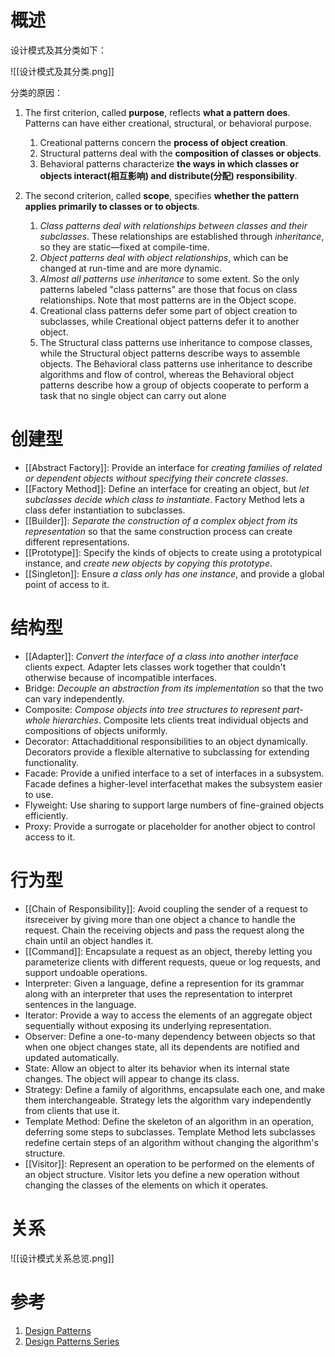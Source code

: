 # 概述
设计模式及其分类如下：

![[设计模式及其分类.png]]

分类的原因：
1. The first criterion, called **purpose**, reflects **what a pattern does**. Patterns can have either creational, structural, or behavioral purpose. 
	1. Creational patterns concern the **process of object creation**. 
	2. Structural patterns deal with the **composition of classes or objects**. 
	3. Behavioral patterns characterize **the ways in which classes or objects interact(相互影响) and distribute(分配) responsibility**. 


2. The second criterion, called **scope**, specifies **whether the pattern applies primarily to classes or to objects**. 
	1. *Class patterns deal with relationships between classes and their subclasses*. These relationships are established through *inheritance*, so they are static—fixed at compile-time. 
	2. *Object patterns deal with object relationships*, which can be changed at run-time and are more dynamic. 
	3. *Almost all patterns use inheritance* to some extent. So the only patterns labeled "class patterns" are those that focus on class relationships. Note that most patterns are in the Object scope.
	4. Creational class patterns defer some part of object creation to subclasses, while Creational object patterns defer it to another object. 
	5. The Structural class patterns use inheritance to compose classes, while the Structural object patterns describe ways to assemble objects. The Behavioral class patterns use inheritance to describe algorithms and flow of control, whereas the Behavioral object patterns describe how a group of objects cooperate to perform a task that no single object can carry out alone

# 创建型
- [[Abstract Factory]]: Provide an interface for *creating families of related or dependent objects without specifying their concrete classes*. 
- [[Factory Method]]: Define an interface for creating an object, but *let subclasses decide which class to instantiate*. Factory Method lets a class defer instantiation to subclasses.
- [[Builder]]: *Separate the construction of a complex object from its representation* so that the same construction process can create different representations. 
- [[Prototype]]:  Specify the kinds of objects to create using a prototypical instance, and *create new objects by copying this prototype*. 
- [[Singleton]]: Ensure *a class only has one instance*, and provide a global point of access to it. 

# 结构型
- [[Adapter]]:  *Convert the interface of a class into another interface* clients expect. Adapter lets classes work together that couldn't otherwise because of incompatible interfaces. 
- Bridge: *Decouple an abstraction from its implementation* so that the two can vary independently. 
- Composite: *Compose objects into tree structures to represent part-whole hierarchies*. Composite lets clients treat individual objects and compositions of objects uniformly. 
- Decorator: Attachadditional responsibilities to an object dynamically. Decorators provide a flexible alternative to subclassing for extending functionality. 
- Facade: Provide a unified interface to a set of interfaces in a subsystem. Facade defines a higher-level interfacethat makes the subsystem easier to use. 
- Flyweight:  Use sharing to support large numbers of fine-grained objects efficiently. 
- Proxy: Provide a surrogate or placeholder for another object to control access to it. 


# 行为型
- [[Chain of Responsibility]]: Avoid coupling the sender of a request to itsreceiver by giving more than one object a chance to handle the request. Chain the receiving objects and pass the request along the chain until an object handles it. 
- [[Command]]:  Encapsulate a request as an object, thereby letting you parameterize clients with different requests, queue or log requests, and support undoable operations. 
- Interpreter: Given a language, define a represention for its grammar along with an interpreter that uses the representation to interpret sentences in the language. 
- Iterator: Provide a way to access the elements of an aggregate object sequentially without exposing its underlying representation. 
- Observer:  Define a one-to-many dependency between objects so that when one object changes state, all its dependents are notified and updated automatically. 
- State: Allow an object to alter its behavior when its internal state changes. The object will appear to change its class. 
- Strategy: Define a family of algorithms, encapsulate each one, and make them interchangeable. Strategy lets the algorithm vary independently from clients that use it. 
- Template Method: Define the skeleton of an algorithm in an operation, deferring some steps to subclasses. Template Method lets subclasses redefine certain steps of an algorithm without changing the algorithm's structure. 
- [[Visitor]]: Represent an operation to be performed on the elements of an object structure. Visitor lets you define a new operation without changing the classes of the elements on which it operates.

# 关系
![[设计模式关系总览.png]]

# 参考
1. [Design Patterns](https://refactoring.guru/design-patterns)
2. [Design Patterns Series](https://www.baeldung.com/design-patterns-series)